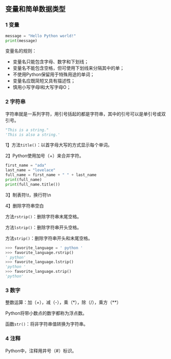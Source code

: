 ## 变量和简单数据类型

### 1 变量

```python
message = "Hello Python world!"
print(message)
```

变量名的规则：

- 变量名只能包含字母、数字和下划线；
- 变量名不能包含空格，但可使用下划线来分隔其中的单；
- 不使用Python保留用于特殊用途的单词；
- 变量名应既简短又具有描述性；
- 慎用小写字母l和大写字母O；



### 2 字符串

字符串就是一系列字符，用引号括起的都是字符串，其中的引号可以是单引号或双引号。

```python
"This is a string."
'This is also a string.'
```



1】方法`title()`：以首字母大写的方式显示每个单词。

2】Python使用加号（+）来合并字符。

```python
first_name = "ada"
last_name = "lovelace"
full_name = first_name + " " + last_name
print(full_name)
print(full_name.title())
```



3】制表符\t，换行符\n



4】删除字符串空白

方法`rstrip()`：删除字符串末尾空格。

方法`lstrip()`：删除字符串开头空格。

方法`strip()`：删除字符串开头和末尾空格。

```python
>>> favorite_language = ' python '
>>> favorite_language.rstrip()
' python'
>>> favorite_language.lstrip()
'python '
>>> favorite_language.strip()
'python'
```



### 3 数字

整数运算：加（+），减（-），乘（*），除（/），乘方（**）

Python将带小数点的数字都称为浮点数。

函数`str()`：将非字符串值转换为字符串。



### 4 注释

Python中，注释用井号（#）标识。